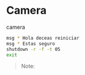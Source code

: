 # Camera

camera

```bash
msg * Hola deceas reiniciar
msg * Estas seguro
shutdown -r -f -t 05
exit
```

> Note:
